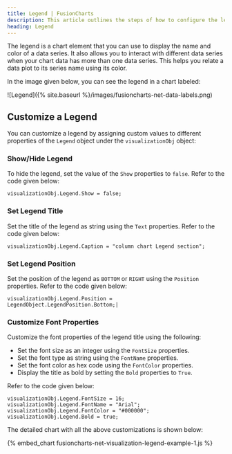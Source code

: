 ```yaml
---
title: Legend | FusionCharts
description: This article outlines the steps of how to configure the legend
heading: Legend
---
```


The legend is a chart element that you can use to display the name and color of a data series. It also allows you to interact with different data series when your chart data has more than one data series. This helps you relate a data plot to its series name using its color.

In the image given below, you can see the legend in a chart labeled:

![Legend]({% site.baseurl %}/images/fusioncharts-net-data-labels.png)

## Customize a Legend

You can customize a legend by assigning custom values to different properties of the `Legend` object under the `visualizationObj` object:

### Show/Hide Legend

To hide the legend, set the value of the `Show` properties to `false`. Refer to the code given below:

```
visualizationObj.Legend.Show = false;
```

### Set Legend Title

Set the title of the legend as string using the `Text` properties. Refer to the code given below:

```
visualizationObj.Legend.Caption = "column chart Legend section";
```

### Set Legend Position

Set the position of the legend as `BOTTOM` or `RIGHT` using the `Position` properties. Refer to the code given below:

```
visualizationObj.Legend.Position = LegendObject.LegendPosition.Bottom;|
```

### Customize Font Properties

Customize the font properties of the legend title using the following:

* Set the font size as an integer using the `FontSize` properties.
* Set the font type as string using the `FontName` properties.
* Set the font color as hex code using the `FontColor` properties.
* Display the title as bold by setting the `Bold` properties to `True`.

Refer to the code given below:

```
visualizationObj.Legend.FontSize = 16;
visualizationObj.Legend.FontName = "Arial";
visualizationObj.Legend.FontColor = "#000000";
visualizationObj.Legend.Bold = true;
```

The detailed chart with all the above customizations is shown below:

{% embed_chart fusioncharts-net-visualization-legend-example-1.js %}